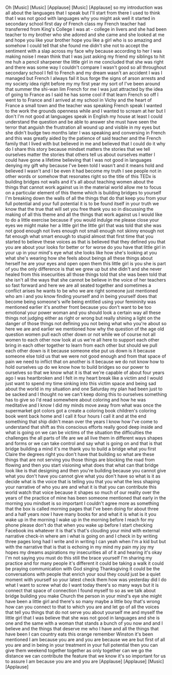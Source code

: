 
Oh
[Music]
[Music]
[Applause]
[Music]
[Applause]
so my introduction was all about the
languages that I speak but I&#39;ll start
from there I used to think that I was
not good with languages why you might
ask
well it started in secondary school
first day of French class my French
teacher had transferred from King&#39;s
College I was at - college in livers and
she had been teacher to my brother who
she adored and she came and she looked
at me and hope you like your brother
hope you like a girl who is so amazing
and somehow I could tell that she found
me didn&#39;t she
not to accept the sentiment with a slap
across my face why because according to
her I was making noise
I mean think that I was just asking my
friend my siblings to hit me huh a
pencil sharpener the little girl in me
concluded that she was right and there
was some way I couldn&#39;t compare I wasn&#39;t
good so all throughout secondary school
I fell to French and my dream wasn&#39;t an
accident I was I managed but French I
always fail it bus forge the signs of
arson arrests and my society idea right
before my my first year my sort of I&#39;ve
been around that summer the shi-wan lim
French for me I was just attracted by
the idea of going to France as I said he
has some cool if that learn French so
off I went to to France and I arrived at
my school in Vichy and the heart of
France a small town and the teacher was
speaking French speak I wanted to the
work the grounds openness while
and I wanted to scream at her but I
don&#39;t I&#39;m not good at languages speak in
English my house at least I could
understand the question and be able to
answer she must have seen the terror
that anguish the frustration all wound
up and visible in my eyes but she didn&#39;t
budge two months later I was speaking
and conversing in French and this was
greatly aided by the patience of said
teacher and the French family that I
lived with but believed in me and
believed that I could do it why do I
share this story because mindset matters
the stories that we tell ourselves
matter the stories that others tell us
about ourselves matter I could have gone
a lifetime believing that I was not good
in languages denying my gift why because
I&#39;ve been told I wasn&#39;t and it means
hold and believed I wasn&#39;t and I be even
it had become my truth I see people not
in other words or somehow that resonates
right so the title of this TEDx is
building bridges not walls and it&#39;s all
about teaching women about the things
that cannot work against us in the
material world allow me to focus on a
particular element of this theme which
is building bridges to yourself I&#39;m
breaking down the walls of all the
things that do
that keep you from your full potential
and your full potential it is to be
found itself in your truth we know that
the true that will set you free
thank you
so in discussing the making of all this
theme and all the things that work
against us I would like to do a little
exercise because if you would indulge me
please close your eyes
we might make her a little girl the
little girl that was told that she was
not good enough not lives enough not
small enough not skinny enough not fat
enough what smart enough to stupid
almost that first time that you started
to believe these voices as that is
believed that they defined you that you
are about your looks for better or for
worse do you have that little girl in
your up in your mind&#39;s eye what she
looks like how she&#39;s looking at you what
she&#39;s wearing how she feels about beings
all these things about herself he are
your eyes and open open them
this little girl is you she is part of
you the only difference is that we grew
up but she didn&#39;t and she never healed
from this insecurities all those things
told that she was been told that she
isn&#39;t all the ways that she cannot be
believe in the voice of her teachers so
fast forward and here we are all seated
together and sometimes a conflict arises
he wants to be who we are right someone
just mentioned who am i and you know
finding yourself and in being yourself
does that become being someone&#39;s wife
being entitled using your femininity was
mentioned earlier it&#39;s another front
because you don&#39;t want to be too
emotional your power woman and you
should look a certain way all these
things not judging either as right or
wrong but really shining a light on the
danger of those things not defining you
not being what who you&#39;re about so here
we are and earlier we mentioned how why
the question of the age old question
women pull each other down or not while
we of course not all women to each other
now look at us we&#39;re all here to support
each other bring in each other together
to learn from each other but should we
pull each other down
is it because someone else put us down
is it because someone else told us that
we were not good enough and from that
space of pain
we need to inflict that on another is it
because we do not know how to hold
ourselves up do we know how to build
bridges so our power to ourselves so
that we know what it is that we&#39;re
capable of
about four years ago I was heartbroken
and I felt in my heart break like a
victim and I would just want to spend my
time sinking into this victim space and
being sad about the world in my
situation and one Saturday my plan had
been just to be sacked and I thought no
we can&#39;t keep doing this to ourselves
something has to give
so I&#39;d read somewhere about coloring and
how he was meditative and I know I did
my minds move away from what was once
the supermarket got colors got a create
a coloring book children&#39;s coloring book
went back home and I call it four hours
I call it and at the end something that
ship didn&#39;t mean over the years I know
how I&#39;ve come to understand that shift
as this conscious efforts really good
deep inside and what is going on we can
be victims of the situation the
difficulties the challenges the all
parts of life are we all live them in
different ways shapes and forms or we
can take control and say what is going
on and that is that bridge building a
mind it&#39;s me thank you
to build a bridge what you first Claire
the degrees right you don&#39;t have that
building so what are these things that
are not serving you those things are
blocking the road from flowing and then
you start visioning what does that what
can that bridge look like is that
designing and then you&#39;re building
because you cannot give what you don&#39;t
have
you cannot give what you don&#39;t have so
what is it as decide what is the voice
that is telling you that you what the
less shaping your narrative of who you
are and what it is that you can
contribute this world watch that voice
because it shapes so much of our reality
over the years of the practice of mine
has been someone mentioned that early in
the morning you
mindset is so important I couldn&#39;t agree
more
as something that the box is called
morning pages that I&#39;ve been doing for
about three and a half years now I have
many books for and what it is what is it
you wake up in the morning I wake up in
the morning before I reach for my phone
please don&#39;t do that when you wake up
before I start checking Facebook ins
whatever it is that&#39;s that&#39;s clouding
your mind with external narrative
check-in where am i what is going on and
I check in by writing three pages long
had I write and in writing I can yeah
when I&#39;m a kid but but with the
narrative that is that is echoing in my
mind my pain my joy my hopes my dreams
aspirations my insecurities all of it
and hearing
it&#39;s okay I&#39;m not saying you must do
this still the brace yourself I&#39;m
sharing my practice and for many people
it&#39;s different it could be taking a walk
it could be praying communication with
God
singing Thanksgiving it could be the
conversations with people that enrich
your soul they could just be a quiet
moment with yourself so your latest
check them how was yesterday did I do
what I want to screw what do I want
today there&#39;s so many ways but it is
connect that space of connection I found
myself to so as we talk about bridge
building you make Church the person in
your mind&#39;s eye she might have been a
little girl and there&#39;s so many
maybe a little boy that&#39;s wrong how can
you connect to that to which you are and
let go of all the voices that tell you
things that do not serve you about
yourself me and myself the little girl
that I was believe that she was not good
in languages and she is one and the same
with a woman that stands a bunch of you
now and and I believe and the things
that deserve me who I have and all the
things that have been I can country eats
this orange remember Winston it&#39;s been
mentioned I am because you are and you
are because we are but first of all you
are and in being in your treatment in
your full potential then you can give
them weekend together together as only
together can we go the distance we can
contribute the feature that we know it&#39;s
so important for us to assure I am
because you are
and you are
[Applause]
[Applause]
[Music]
[Applause]
